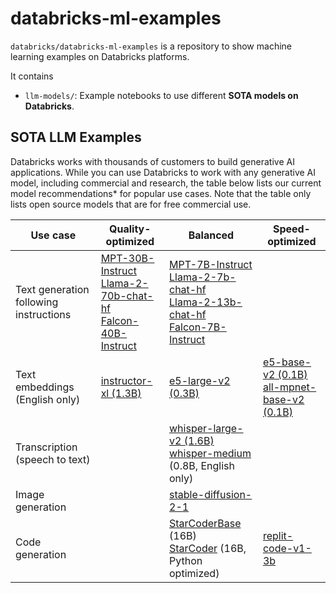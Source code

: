 # databricks-ml-examples

`databricks/databricks-ml-examples` is a repository to show machine learning examples on Databricks platforms.

It contains
- `llm-models/`: Example notebooks to use different **SOTA models on Databricks**.

## SOTA LLM Examples

Databricks works with thousands of customers to build generative AI applications. While you can use Databricks to work with any generative AI model, including commercial and research, the table below lists our current model recommendations* for popular use cases. Note that the table only lists open source models that are for free commercial use. 

| Use case  | Quality-optimized | Balanced | Speed-optimized |
| --------- | ----------------- | -------- | --------------- |
| Text generation following instructions  | [MPT-30B-Instruct](llm-models/mpt/mpt-30b) <br> [Llama-2-70b-chat-hf](llm-models/llamav2/llamav2-70b) <br> [Falcon-40B-Instruct](llm-models/falcon/falcon-40b) | [MPT-7B-Instruct](llm-models/mpt/mpt-7b) <br> [Llama-2-7b-chat-hf](llm-models/llamav2/llamav2-7b) <br> [Llama-2-13b-chat-hf](llm-models/llamav2/llamav2-13b) <br> [Falcon-7B-Instruct](llm-models/falcon/falcon-7b) |  |
| Text embeddings (English only)   | [instructor-xl (1.3B)](https://huggingface.co/hkunlp/instructor-xl)  |  [e5-large-v2 (0.3B)](https://huggingface.co/intfloat/e5-large-v2) | [e5-base-v2 (0.1B)](https://huggingface.co/intfloat/e5-large-v2) <br> [all-mpnet-base-v2 (0.1B)](https://huggingface.co/sentence-transformers/all-mpnet-base-v2) |
| Transcription (speech to text) | | [whisper-large-v2 (1.6B)](https://huggingface.co/openai/whisper-large-v2) <br> [whisper-medium](https://huggingface.co/openai/whisper-medium) (0.8B, English only) | |
| Image generation | | [stable-diffusion-2-1](https://huggingface.co/stabilityai/stable-diffusion-2-1) | |
| Code generation  | | [StarCoderBase ](https://huggingface.co/bigcode/starcoderbase) (16B) <br> [StarCoder](https://huggingface.co/bigcode/starcoder) (16B, Python optimized) | [replit-code-v1-3b](https://huggingface.co/replit/replit-code-v1-3b) |
